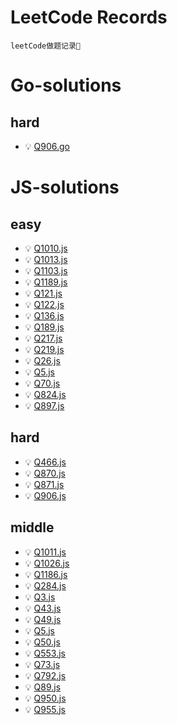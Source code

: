 # LeetCode Records
    leetCode做题记录📝
    

# Go-solutions

## hard

- 💡 [Q906.go](https://github.com/Hellottxo/leetcode-records/blob/master/Go-solutions/hard/Q906.go)


# JS-solutions

## easy

- 💡 [Q1010.js](https://github.com/Hellottxo/leetcode-records/blob/master/JS-solutions/easy/Q1010.js)
- 💡 [Q1013.js](https://github.com/Hellottxo/leetcode-records/blob/master/JS-solutions/easy/Q1013.js)
- 💡 [Q1103.js](https://github.com/Hellottxo/leetcode-records/blob/master/JS-solutions/easy/Q1103.js)
- 💡 [Q1189.js](https://github.com/Hellottxo/leetcode-records/blob/master/JS-solutions/easy/Q1189.js)
- 💡 [Q121.js](https://github.com/Hellottxo/leetcode-records/blob/master/JS-solutions/easy/Q121.js)
- 💡 [Q122.js](https://github.com/Hellottxo/leetcode-records/blob/master/JS-solutions/easy/Q122.js)
- 💡 [Q136.js](https://github.com/Hellottxo/leetcode-records/blob/master/JS-solutions/easy/Q136.js)
- 💡 [Q189.js](https://github.com/Hellottxo/leetcode-records/blob/master/JS-solutions/easy/Q189.js)
- 💡 [Q217.js](https://github.com/Hellottxo/leetcode-records/blob/master/JS-solutions/easy/Q217.js)
- 💡 [Q219.js](https://github.com/Hellottxo/leetcode-records/blob/master/JS-solutions/easy/Q219.js)
- 💡 [Q26.js](https://github.com/Hellottxo/leetcode-records/blob/master/JS-solutions/easy/Q26.js)
- 💡 [Q5.js](https://github.com/Hellottxo/leetcode-records/blob/master/JS-solutions/easy/Q5.js)
- 💡 [Q70.js](https://github.com/Hellottxo/leetcode-records/blob/master/JS-solutions/easy/Q70.js)
- 💡 [Q824.js](https://github.com/Hellottxo/leetcode-records/blob/master/JS-solutions/easy/Q824.js)
- 💡 [Q897.js](https://github.com/Hellottxo/leetcode-records/blob/master/JS-solutions/easy/Q897.js)

## hard

- 💡 [Q466.js](https://github.com/Hellottxo/leetcode-records/blob/master/JS-solutions/hard/Q466.js)
- 💡 [Q870.js](https://github.com/Hellottxo/leetcode-records/blob/master/JS-solutions/hard/Q870.js)
- 💡 [Q871.js](https://github.com/Hellottxo/leetcode-records/blob/master/JS-solutions/hard/Q871.js)
- 💡 [Q906.js](https://github.com/Hellottxo/leetcode-records/blob/master/JS-solutions/hard/Q906.js)

## middle

- 💡 [Q1011.js](https://github.com/Hellottxo/leetcode-records/blob/master/JS-solutions/middle/Q1011.js)
- 💡 [Q1026.js](https://github.com/Hellottxo/leetcode-records/blob/master/JS-solutions/middle/Q1026.js)
- 💡 [Q1186.js](https://github.com/Hellottxo/leetcode-records/blob/master/JS-solutions/middle/Q1186.js)
- 💡 [Q284.js](https://github.com/Hellottxo/leetcode-records/blob/master/JS-solutions/middle/Q284.js)
- 💡 [Q3.js](https://github.com/Hellottxo/leetcode-records/blob/master/JS-solutions/middle/Q3.js)
- 💡 [Q43.js](https://github.com/Hellottxo/leetcode-records/blob/master/JS-solutions/middle/Q43.js)
- 💡 [Q49.js](https://github.com/Hellottxo/leetcode-records/blob/master/JS-solutions/middle/Q49.js)
- 💡 [Q5.js](https://github.com/Hellottxo/leetcode-records/blob/master/JS-solutions/middle/Q5.js)
- 💡 [Q50.js](https://github.com/Hellottxo/leetcode-records/blob/master/JS-solutions/middle/Q50.js)
- 💡 [Q553.js](https://github.com/Hellottxo/leetcode-records/blob/master/JS-solutions/middle/Q553.js)
- 💡 [Q73.js](https://github.com/Hellottxo/leetcode-records/blob/master/JS-solutions/middle/Q73.js)
- 💡 [Q792.js](https://github.com/Hellottxo/leetcode-records/blob/master/JS-solutions/middle/Q792.js)
- 💡 [Q89.js](https://github.com/Hellottxo/leetcode-records/blob/master/JS-solutions/middle/Q89.js)
- 💡 [Q950.js](https://github.com/Hellottxo/leetcode-records/blob/master/JS-solutions/middle/Q950.js)
- 💡 [Q955.js](https://github.com/Hellottxo/leetcode-records/blob/master/JS-solutions/middle/Q955.js)


